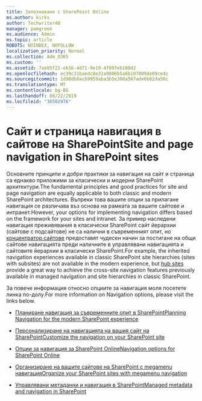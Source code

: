 ```yaml
---
title: Запознаване с SharePoint Online
ms.author: kirks
author: Techwriter40
manager: pamgreen
ms.audience: Admin
ms.topic: article
ROBOTS: NOINDEX, NOFOLLOW
localization_priority: Normal
ms.collection: Adm_O365
ms.custom: ''
ms.assetid: 7ae05f21-eb16-4d71-9e19-4f097eb100d2
ms.openlocfilehash: ec39c31baedc8e31a9806b5a6b107009de09ce4c
ms.sourcegitcommit: 1d98db8acb9959aba3b5e308a567ade6b62da56c
ms.translationtype: MT
ms.contentlocale: bg-BG
ms.lasthandoff: 08/22/2019
ms.locfileid: "36502976"
---
```

# <a name="site-and-page-navigation-in-sharepoint-sites"></a><span data-ttu-id="5a842-102">Сайт и страница навигация в сайтове на SharePoint</span><span class="sxs-lookup"><span data-stu-id="5a842-102">Site and page navigation in SharePoint sites</span></span>

<span data-ttu-id="5a842-103">Основните принципи и добри практики за навигация на сайт и страница са еднакво приложими за класически и модерни SharePoint архитектури.</span><span class="sxs-lookup"><span data-stu-id="5a842-103">The fundamental principles and good practices for site and page navigation are equally applicable to both classic and modern SharePoint architectures.</span></span> <span data-ttu-id="5a842-104">Въпреки това вашите опции за прилагане навигация се различава въз основа на рамката за вашите сайтове и интранет.</span><span class="sxs-lookup"><span data-stu-id="5a842-104">However, your options for implementing navigation differs based on the framework for your sites and intranet.</span></span> <span data-ttu-id="5a842-105">За пример наследени навигация преживявания в класически SharePoint сайт йерархии (сайтове с подсайтове) не са налични в съвременният опит, но [концентратор сайтове](https://support.office.com/article/fe26ae84-14b7-45b6-a6d1-948b3966427f) предоставят чудесен начин за постигане на общи сайтове навигацията преди наличните в управлявани навигацията и сайтовите йерархии в класически SharePoint.</span><span class="sxs-lookup"><span data-stu-id="5a842-105">For example, the inherited navigation experiences available in classic SharePoint site hierarchies (sites with subsites) are not available in the modern experience, but [hub sites](https://support.office.com/article/fe26ae84-14b7-45b6-a6d1-948b3966427f) provide a great way to achieve the cross-site navigation features previously available in managed navigation and site hierarchies in classic SharePoint.</span></span>

 <span data-ttu-id="5a842-106">За повече информация относно опциите за навигация моля посетете линка по-долу.</span><span class="sxs-lookup"><span data-stu-id="5a842-106">For more information on Navigation options, please visit the links below.</span></span>

 - [<span data-ttu-id="5a842-107">Планиране навигация за съвременните опит в SharePoint</span><span class="sxs-lookup"><span data-stu-id="5a842-107">Planning Navigation for the modern SharePoint experience</span></span>](https://docs.microsoft.com/sharepoint/plan-navigation-modern-experience)

- [<span data-ttu-id="5a842-108">Персонализиране на навигацията на вашия сайт на SharePoint</span><span class="sxs-lookup"><span data-stu-id="5a842-108">Customize the navigation on your SharePoint site</span></span>](https://support.office.com/article/customize-the-navigation-on-your-sharepoint-site-3cd61ae7-a9ed-4e1e-bf6d-4655f0bf25ca)

- [<span data-ttu-id="5a842-109">Опции за навигация за SharePoint Online</span><span class="sxs-lookup"><span data-stu-id="5a842-109">Navigation options for SharePoint Online</span></span>](https://docs.microsoft.com/office365/enterprise/navigation-options-for-sharepoint-online)
 
- [<span data-ttu-id="5a842-110">Организиране на вашите сайтове на SharePoint с megamenu навигация</span><span class="sxs-lookup"><span data-stu-id="5a842-110">Organize your SharePoint sites with megamenu navigation</span></span>](https://techcommunity.microsoft.com/t5/Microsoft-SharePoint-Blog/Organize-your-SharePoint-sites-with-megamenu-navigation-and-new/ba-p/328068)

- [<span data-ttu-id="5a842-111">Управлявани метаданни и навигация в SharePoint</span><span class="sxs-lookup"><span data-stu-id="5a842-111">Managed metadata and navigation in SharePoint</span></span>](https://docs.microsoft.com/sharepoint/dev/general-development/managed-metadata-and-navigation-in-sharepoint)


